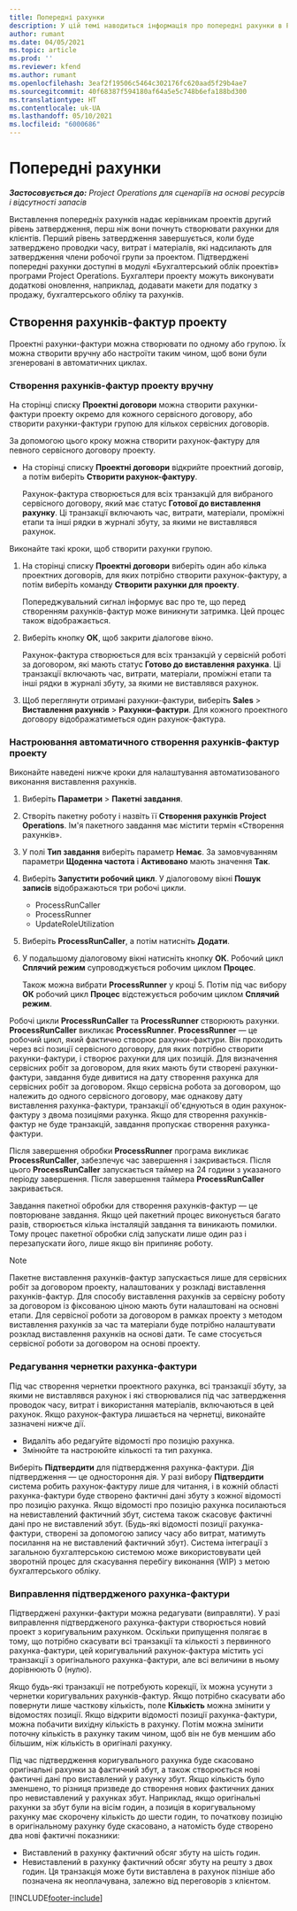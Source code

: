 ```yaml
---
title: Попередні рахунки
description: У цій темі наводиться інформація про попередні рахунки в Project Operations.
author: rumant
ms.date: 04/05/2021
ms.topic: article
ms.prod: ''
ms.reviewer: kfend
ms.author: rumant
ms.openlocfilehash: 3eaf2f19506c5464c302176fc620aad5f29b4ae7
ms.sourcegitcommit: 40f68387f594180af64a5e5c748b6efa188bd300
ms.translationtype: HT
ms.contentlocale: uk-UA
ms.lasthandoff: 05/10/2021
ms.locfileid: "6000686"
---
```

# <a name="proforma-invoices"></a>Попередні рахунки

_**Застосовується до:** Project Operations для сценаріїв на основі ресурсів і відсутності запасів_

Виставлення попередніх рахунків надає керівникам проектів другий рівень затвердження, перш ніж вони почнуть створювати рахунки для клієнтів. Перший рівень затвердження завершується, коли буде затверджено проводки часу, витрат і матеріалів, які надсилають для затвердження члени робочої групи за проектом. Підтверджені попередні рахунки доступні в модулі «Бухгалтерський облік проектів» програми Project Operations. Бухгалтери проекту можуть виконувати додаткові оновлення, наприклад, додавати макети для податку з продажу, бухгалтерського обліку та рахунків.


## <a name="creating-project-invoices"></a>Створення рахунків-фактур проекту

Проектні рахунки-фактури можна створювати по одному або групою. Їх можна створити вручну або настроїти таким чином, щоб вони були згенеровані в автоматичних циклах.

### <a name="manually-create-project-invoices"></a>Створення рахунків-фактур проекту вручну 

На сторінці списку **Проектні договори** можна створити рахунки-фактури проекту окремо для кожного сервісного договору, або створити рахунки-фактури групою для кількох сервісних договорів.

За допомогою цього кроку можна створити рахунок-фактуру для певного сервісного договору проекту.

- На сторінці списку **Проектні договори** відкрийте проектний договір, а потім виберіть **Створити рахунок-фактуру**.

    Рахунок-фактура створюється для всіх транзакцій для вибраного сервісного договору, який має статус **Готової до виставлення рахунку**. Ці транзакції включають час, витрати, матеріали, проміжні етапи та інші рядки в журналі збуту, за якими не виставлявся рахунок.

Виконайте такі кроки, щоб створити рахунки групою.

1. На сторінці списку **Проектні договори** виберіть один або кілька проектних договорів, для яких потрібно створити рахунок-фактуру, а потім виберіть команду **Створити рахунки для проекту**.

    Попереджувальний сигнал інформує вас про те, що перед створенням рахунків-фактур може виникнути затримка. Цей процес також відображається.

2. Виберіть кнопку **ОК**, щоб закрити діалогове вікно.

    Рахунок-фактура створюється для всіх транзакцій у сервісній роботі за договором, які мають статус **Готово до виставлення рахунка**. Ці транзакції включають час, витрати, матеріали, проміжні етапи та інші рядки в журналі збуту, за якими не виставлявся рахунок.

3. Щоб переглянути отримані рахунки-фактури, виберіть **Sales** \> **Виставлення рахунків** \> **Рахунки-фактури**. Для кожного проектного договору відображатиметься один рахунок-фактура.

### <a name="set-up-automated-creation-of-project-invoices"></a>Настроювання автоматичного створення рахунків-фактур проекту 

Виконайте наведені нижче кроки для налаштування автоматизованого виконання виставлення рахунків.

1. Виберіть **Параметри** \> **Пакетні завдання**.
2. Створіть пакетну роботу і назвіть її **Створення рахунків Project Operations**. Ім'я пакетного завдання має містити термін «Створення рахунків».
3. У полі **Тип завдання** виберіть параметр **Немає**. За замовчуванням параметри **Щоденна частота** і **Активовано** мають значення **Так**.
4. Виберіть **Запустити робочий цикл**. У діалоговому вікні **Пошук записів** відображаються три робочі цикли.

    - ProcessRunCaller
    - ProcessRunner
    - UpdateRoleUtilization

5. Виберіть **ProcessRunCaller**, а потім натисніть **Додати**.
6. У подальшому діалоговому вікні натисніть кнопку **ОК**. Робочий цикл **Сплячий режим** супроводжується робочим циклом **Процес**.

    Також можна вибрати **ProcessRunner** у кроці 5. Потім під час вибору **ОК** робочий цикл **Процес** відстежується робочим циклом **Сплячий режим**.

Робочі цикли **ProcessRunCaller** та **ProcessRunner** створюють рахунки. **ProcessRunCaller** викликає **ProcessRunner**. **ProcessRunner** — це робочий цикл, який фактично створює рахунки-фактури. Він проходить через всі позиції сервісного договору, для яких потрібно створити рахунки-фактури, і створює рахунки для цих позицій. Для визначення сервісних робіт за договором, для яких мають бути створені рахунки-фактури, завдання буде дивитися на дату створення рахунка для сервісних робіт за договором. Якщо сервісна робота за договором, що належить до одного сервісного договору, має однакову дату виставлення рахунка-фактури, транзакції об'єднуються в один рахунок-фактуру з двома позиціями рахунка. Якщо для створення рахунків-фактур не буде транзакцій, завдання пропускає створення рахунка-фактури.

Після завершення обробки **ProcessRunner** програма викликає **ProcessRunCaller**, забезпечує час завершення і закривається. Після цього **ProcessRunCaller** запускається таймер на 24 години з указаного періоду завершення. Після завершення таймера **ProcessRunCaller** закривається.

Завдання пакетної обробки для створення рахунків-фактур — це повторюване завдання. Якщо цей пакетний процес виконується багато разів, створюється кілька інсталяцій завдання та виникають помилки. Тому процес пакетної обробки слід запускати лише один раз і перезапускати його, лише якщо він припиняє роботу.

> [!NOTE]
> Пакетне виставлення рахунків-фактур запускається лише для сервісних робіт за договором проекту, налаштованих у розкладі виставлення рахунків-фактур. Для способу виставлення рахунків за сервісну роботу за договором із фіксованою ціною мають бути налаштовані на основні етапи. Для сервісної роботи за договором в рамках проекту з методом виставлення рахунків за час та матеріали буде потрібно налаштувати розклад виставлення рахунків на основі дати. Те саме стосується сервісної роботи за договором на основі проекту.      
 
### <a name="edit-a-draft-invoice"></a>Редагування чернетки рахунка-фактури

Під час створення чернетки проектного рахунка, всі транзакції збуту, за якими не виставлявся рахунок і які створювалися під час затвердження проводок часу, витрат і використання матеріалів, включаються в цей рахунок. Якщо рахунок-фактура лишається на чернетці, виконайте зазначені нижче дії.

- Видаліть або редагуйте відомості про позицію рахунка.
- Змінюйте та настроюйте кількості та тип рахунка.

Виберіть **Підтвердити** для підтвердження рахунка-фактури. Дія підтвердження — це одностороння дія. У разі вибору **Підтвердити** система робить рахунок-фактуру лише для читання, і в кожній області рахунка-фактури буде створено фактичні дані збуту з кожної відомості про позицію рахунка. Якщо відомості про позицію рахунка посилаються на невиставлений фактичний збут, система також скасовує фактичні дані про не виставлений збут. (Будь-які відомості позиції рахунка-фактури, створені за допомогою запису часу або витрат, матимуть посилання на не виставлений фактичний збут). Система інтеграції з загальною бухгалтерською системою може використовувати цей зворотній процес для скасування перебігу виконання (WIP) з метою бухгалтерського обліку.

### <a name="correct-a-confirmed-invoice"></a>Виправлення підтвердженого рахунка-фактури

Підтверджені рахунки-фактури можна редагувати (виправляти). У разі виправлення підтвердженого рахунка-фактури створюється новий проект з коригувальним рахунком. Оскільки припущення полягає в тому, що потрібно скасувати всі транзакції та кількості з первинного рахунка-фактури, цей коригувальний рахунок-фактура містить усі транзакції з оригінального рахунка-фактури, але всі величини в ньому дорівнюють 0 (нулю).

Якщо будь-які транзакції не потребують корекції, їх можна усунути з чернетки коригувальних рахунків-фактур. Якщо потрібно скасувати або повернути лише часткову кількість, поле **Кількість** можна змінити у відомостях позиції. Якщо відкрити відомості позиції рахунка-фактури, можна побачити вихідну кількість в рахунку. Потім можна змінити поточну кількість в рахунку таким чином, щоб він не був меншим або більшим, ніж кількість в оригіналі рахунку.

Під час підтвердження коригувального рахунка буде скасовано оригінальні рахунки за фактичний збут, а також створюється нові фактичні дані про виставлений у рахунку збут. Якщо кількість було зменшено, то різниця призведе до створення нових фактичних даних про невиставлений у рахунках збут. Наприклад, якщо оригінальні рахунки за збут були на вісім годин, а позиція в коригувальному рахунку має скорочену кількість до шести годин, то початкову позицію в оригінальному рахунку буде скасовано, а натомість буде створено два нові фактичні показники:

- Виставлений в рахунку фактичний обсяг збуту на шість годин.
- Невиставлений в рахунку фактичний обсяг збуту на решту з двох годин. Ця транзакція може бути виставлена в рахунок пізніше або позначена як неоплачувана, залежно від переговорів з клієнтом.


[!INCLUDE[footer-include](../includes/footer-banner.md)]
